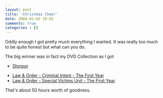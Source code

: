 ```yaml
---
layout: post
title: 'Christmas Cheer'
date: 2004-01-02 10:02
comments: true
categories : []
---  
```


Oddly enough I got pretty much everything I wanted. It was really too much to be quite honest but what can you do.

The big winner was in fact my DVD Collection as I got <ul><li><a href="http://www.imdb.com/title/tt0080274/">Shogun</a>
</li><li><a href="http://imdb.com/title/tt0275140">Law & Order - Criminal Intent - The First Year</a>
</li><li><a href="http://www.imdb.com/title/tt0203259/">Law & Order - Special Victims Unit - The First Year</a>
</li></ul>

That's about 50 hours worth of goodness.

